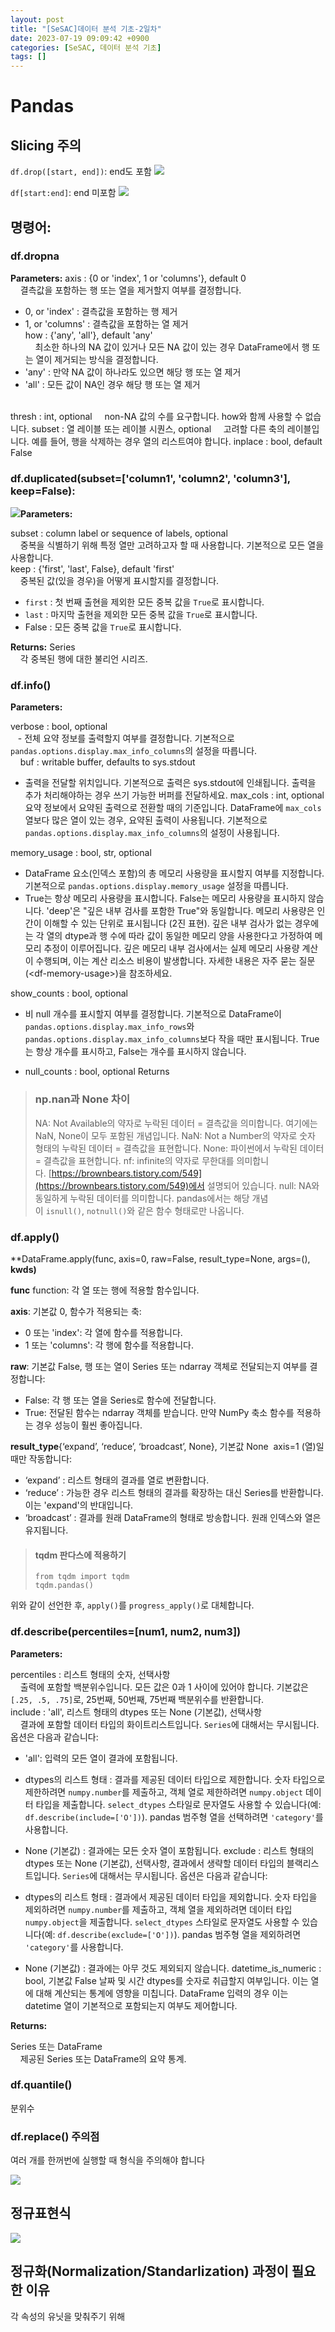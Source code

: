 ```yaml
---
layout: post
title: "[SeSAC]데이터 분석 기초-2일차"
date: 2023-07-19 09:09:42 +0900
categories: [SeSAC, 데이터 분석 기초]
tags: []
---
```


# Pandas

## Slicing 주의
`df.drop([start, end])`: end도 포함
![](https://velog.velcdn.com/images/syshin0116/post/ccacd06b-6cca-44fa-9c2e-e0919de49a42/image.png)

`df[start:end]`: end 미포함
![](https://velog.velcdn.com/images/syshin0116/post/b9cd87c3-bd36-4367-bbb2-a7c70ee0c8c4/image.png)

## 명령어:
### df.dropna 
**Parameters:**
axis : {0 or 'index', 1 or 'columns'}, default 0  
    결측값을 포함하는 행 또는 열을 제거할지 여부를 결정합니다.<br>
- 0, or 'index' : 결측값을 포함하는 행 제거
- 1, or 'columns' : 결측값을 포함하는 열 제거<br>
how : {'any', 'all'}, default 'any'  
    최소한 하나의 NA 값이 있거나 모든 NA 값이 있는 경우 DataFrame에서 행 또는 열이 제거되는 방식을 결정합니다.
- 'any' : 만약 NA 값이 하나라도 있으면 해당 행 또는 열 제거
- 'all' : 모든 값이 NA인 경우 해당 행 또는 열 제거
<br>
thresh : int, optional  
    non-NA 값의 수를 요구합니다. how와 함께 사용할 수 없습니다.  
subset : 열 레이블 또는 레이블 시퀀스, optional  
    고려할 다른 축의 레이블입니다. 예를 들어, 행을 삭제하는 경우 열의 리스트여야 합니다.  
inplace : bool, default False

### df.duplicated(subset=['column1', 'column2', 'column3'], keep=False):

![](https://velog.velcdn.com/images/syshin0116/post/28401852-4aeb-4386-9991-74d170618720/image.png)**Parameters:**

subset : column label or sequence of labels, optional  
    중복을 식별하기 위해 특정 열만 고려하고자 할 때 사용합니다. 기본적으로 모든 열을 사용합니다.  
keep : {'first', 'last', False}, default 'first'  
    중복된 값(있을 경우)을 어떻게 표시할지를 결정합니다.

- `first` : 첫 번째 출현을 제외한 모든 중복 값을 `True`로 표시합니다.
- `last` : 마지막 출현을 제외한 모든 중복 값을 `True`로 표시합니다.
- False : 모든 중복 값을 `True`로 표시합니다.

**Returns:**
Series  
    각 중복된 행에 대한 불리언 시리즈.



### df.info()
**Parameters:**

verbose : bool, optional  
   - 전체 요약 정보를 출력할지 여부를 결정합니다. 기본적으로 `pandas.options.display.max_info_columns`의 설정을 따릅니다.  
   
buf : writable buffer, defaults to sys.stdout  
- 출력을 전달할 위치입니다. 기본적으로 출력은 sys.stdout에 인쇄됩니다. 출력을 추가 처리해야하는 경우 쓰기 가능한 버퍼를 전달하세요. max_cols : int, optional 요약 정보에서 요약된 출력으로 전환할 때의 기준입니다. DataFrame에 `max_cols` 열보다 많은 열이 있는 경우, 요약된 출력이 사용됩니다. 기본적으로 `pandas.options.display.max_info_columns`의 설정이 사용됩니다.  

memory_usage : bool, str, optional  
- DataFrame 요소(인덱스 포함)의 총 메모리 사용량을 표시할지 여부를 지정합니다. 기본적으로 `pandas.options.display.memory_usage` 설정을 따릅니다.
- True는 항상 메모리 사용량을 표시합니다. False는 메모리 사용량을 표시하지 않습니다. 'deep'은 "깊은 내부 검사를 포함한 True"와 동일합니다. 메모리 사용량은 인간이 이해할 수 있는 단위로 표시됩니다 (2진 표현). 깊은 내부 검사가 없는 경우에는 각 열의 dtype과 행 수에 따라 값이 동일한 메모리 양을 사용한다고 가정하여 메모리 추정이 이루어집니다. 깊은 메모리 내부 검사에서는 실제 메모리 사용량 계산이 수행되며, 이는 계산 리소스 비용이 발생합니다. 자세한 내용은 자주 묻는 질문(\<df-memory-usage>)을 참조하세요.  

show_counts : bool, optional  
- 비 null 개수를 표시할지 여부를 결정합니다. 기본적으로 DataFrame이 `pandas.options.display.max_info_rows`와 `pandas.options.display.max_info_columns`보다 작을 때만 표시됩니다. True는 항상 개수를 표시하고, False는 개수를 표시하지 않습니다.  

- null_counts : bool, optional Returns


> ### np.nan과 None 차이
> NA: Not Available의 약자로 누락된 데이터 = 결측값을 의미합니다. 여기에는 NaN, None이 모두 포함된 개념입니다.
>NaN: Not a Number의 약자로 숫자 형태의 누락된 데이터 = 결측값을 표현합니다.
>None: 파이썬에서 누락된 데이터 = 결측값을 표현합니다.
>nf: infinite의 약자로 무한대를 의미합니다. [https://brownbears.tistory.com/549](https://brownbears.tistory.com/549)에서 설명되어 있습니다.
>null: NA와 동일하게 누락된 데이터를 의미합니다. pandas에서는 해당 개념이 `isnull()`, `notnull()`와 같은 함수 형태로만 나옵니다.

### df.apply()

**DataFrame.apply(func, axis=0, raw=False, result_type=None, args=(), **kwds)** 

**func** function: 각 열 또는 행에 적용할 함수입니다.

**axis**: 기본값 0, 함수가 적용되는 축:

- 0 또는 'index': 각 열에 함수를 적용합니다.
- 1 또는 'columns': 각 행에 함수를 적용합니다.

**raw**: 기본값 False, 행 또는 열이 Series 또는 ndarray 객체로 전달되는지 여부를 결정합니다:

- False: 각 행 또는 열을 Series로 함수에 전달합니다.
- True: 전달된 함수는 ndarray 객체를 받습니다. 만약 NumPy 축소 함수를 적용하는 경우 성능이 훨씬 좋아집니다.

**result_type**{‘expand’, ‘reduce’, ‘broadcast’, None}, 기본값 None  axis=1 (열)일 때만 작동합니다:

- ‘expand’ : 리스트 형태의 결과를 열로 변환합니다.
- ‘reduce’ : 가능한 경우 리스트 형태의 결과를 확장하는 대신 Series를 반환합니다. 이는 'expand'의 반대입니다.
- ‘broadcast’ : 결과를 원래 DataFrame의 형태로 방송합니다. 원래 인덱스와 열은 유지됩니다.


>#### tqdm 판다스에 적용하기
>```
>from tqdm import tqdm
>tqdm.pandas()
>```
위와 같이 선언한 후, `apply()`를 `progress_apply()`로 대체합니다.


### df.describe(percentiles=\[num1, num2, num3])

**Parameters:**

percentiles : 리스트 형태의 숫자, 선택사항  
    출력에 포함할 백분위수입니다. 모든 값은 0과 1 사이에 있어야 합니다. 기본값은 `[.25, .5, .75]`로, 25번째, 50번째, 75번째 백분위수를 반환합니다.  
include : 'all', 리스트 형태의 dtypes 또는 None (기본값), 선택사항  
    결과에 포함할 데이터 타입의 화이트리스트입니다. `Series`에 대해서는 무시됩니다. 옵션은 다음과 같습니다:

- 'all': 입력의 모든 열이 결과에 포함됩니다.
    
- dtypes의 리스트 형태 : 결과를 제공된 데이터 타입으로 제한합니다. 숫자 타입으로 제한하려면 `numpy.number`를 제출하고, 객체 열로 제한하려면 `numpy.object` 데이터 타입을 제출합니다. `select_dtypes` 스타일로 문자열도 사용할 수 있습니다(예: `df.describe(include=['O'])`). pandas 범주형 열을 선택하려면 `'category'`를 사용합니다.
    
- None (기본값) : 결과에는 모든 숫자 열이 포함됩니다. exclude : 리스트 형태의 dtypes 또는 None (기본값), 선택사항, 결과에서 생략할 데이터 타입의 블랙리스트입니다. `Series`에 대해서는 무시됩니다. 옵션은 다음과 같습니다:
    
- dtypes의 리스트 형태 : 결과에서 제공된 데이터 타입을 제외합니다. 숫자 타입을 제외하려면 `numpy.number`를 제출하고, 객체 열을 제외하려면 데이터 타입 `numpy.object`을 제출합니다. `select_dtypes` 스타일로 문자열도 사용할 수 있습니다(예: `df.describe(exclude=['O'])`). pandas 범주형 열을 제외하려면 `'category'`를 사용합니다.
    
- None (기본값) : 결과에는 아무 것도 제외되지 않습니다. datetime_is_numeric : bool, 기본값 False 날짜 및 시간 dtypes를 숫자로 취급할지 여부입니다. 이는 열에 대해 계산되는 통계에 영향을 미칩니다. DataFrame 입력의 경우 이는 datetime 열이 기본적으로 포함되는지 여부도 제어합니다.
    

**Returns:**

Series 또는 DataFrame  
    제공된 Series 또는 DataFrame의 요약 통계.
    

### df.quantile()
분위수

### df.replace() 주의점
여러 개를 한꺼번에 실행할 때 형식을 주의해야 합니다 

![](https://velog.velcdn.com/images/syshin0116/post/e7fdb635-5901-48aa-9ba6-03a6559e50ec/image.png)


## 정규표현식

![](https://velog.velcdn.com/images/syshin0116/post/29b6b52a-16b2-4e07-9c03-0d39f45a4697/image.png)

## 정규화(Normalization/Standarlization) 과정이 필요한 이유
각 속성의 유닛을 맞춰주기 위해